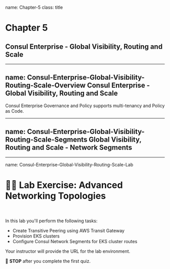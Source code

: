 name: Chapter-5
class: title
# Chapter 5
## Consul Enterprise - Global Visibility, Routing and Scale

---
name: Consul-Enterprise-Global-Visibility-Routing-Scale-Overview
Consul Enterprise - Global Visibility, Routing and Scale
-------------------------

Consul Enterprise Governance and Policy supports multi-tenancy and Policy as Code.

---
name: Consul-Enterprise-Global-Visibility-Routing-Scale-Segments
Global Visibility, Routing and Scale - Network Segments
-------------------------

---
name: Consul-Enterprise-Global-Visibility-Routing-Scale-Lab
# 👩‍💻 Lab Exercise: Advanced Networking Topologies
<br><br>
In this lab you'll perform the following tasks:
  * Create Transitive Peering using AWS Transit Gateway
  * Provision EKS clusters
  * Configure Consul Network Segments for EKS cluster routes


Your instructor will provide the URL for the lab environment.

🛑 **STOP** after you complete the first quiz.
